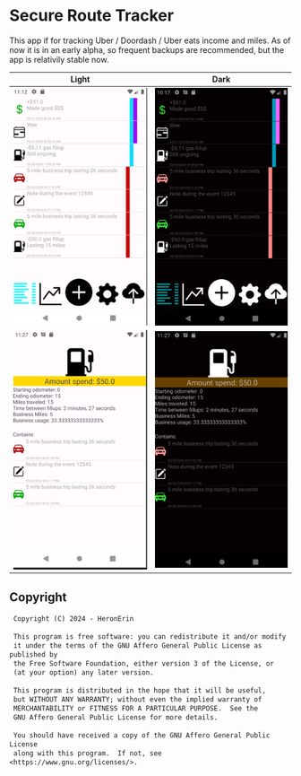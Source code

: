 # Secure Route Tracker
This app if for tracking Uber / Doordash / Uber eats income and miles. As of now it is in an early alpha, so frequent backups are recommended, but the app is relativily stable now. 

Light                      |  Dark
:-------------------------:|:-------------------------:
![](screenshots/home.png)  |  ![](screenshots/home_dark.png)
![](screenshots/gas_dark.png)  |  ![](screenshots/gas.png)

## Copyright

```plaintext
 Copyright (C) 2024 - HeronErin

 This program is free software: you can redistribute it and/or modify
 it under the terms of the GNU Affero General Public License as published by
 the Free Software Foundation, either version 3 of the License, or
 (at your option) any later version.

 This program is distributed in the hope that it will be useful,
 but WITHOUT ANY WARRANTY; without even the implied warranty of
 MERCHANTABILITY or FITNESS FOR A PARTICULAR PURPOSE.  See the
 GNU Affero General Public License for more details.

 You should have received a copy of the GNU Affero General Public License
 along with this program.  If not, see <https://www.gnu.org/licenses/>.
```
